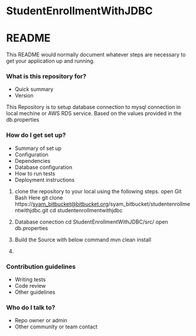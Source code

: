 # StudentEnrollmentWithJDBC
# README #

This README would normally document whatever steps are necessary to get your application up and running.

### What is this repository for? ###

* Quick summary
* Version

This Repository is to setup database connection to mysql connection in local mechine or AWS RDS service.
Based on the values provided in the db.properties

### How do I get set up? ###

* Summary of set up
* Configuration
* Dependencies
* Database configuration
* How to run tests
* Deployment instructions

1) clone the repository to your local using the following steps.
open Git Bash Here
git clone https://syam_bitbucket@bitbucket.org/syam_bitbucket/studentenrollmentwithjdbc.git
cd studentenrollmentwithjdbc

2) Database conection
cd StudentEnrollmentWithJDBC/src/
open db.properties 


2) Build the Source with below command
mvn clean install

3)
### Contribution guidelines ###

* Writing tests
* Code review
* Other guidelines

### Who do I talk to? ###

* Repo owner or admin
* Other community or team contact
